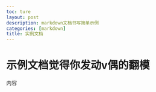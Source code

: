```yaml
---
toc: ture
layout: post
description: markdown文档书写简单示例
categories: [markdown]
title: 实例文档
---
```

# 示例文档觉得你发动v偶的翻模

 内容
